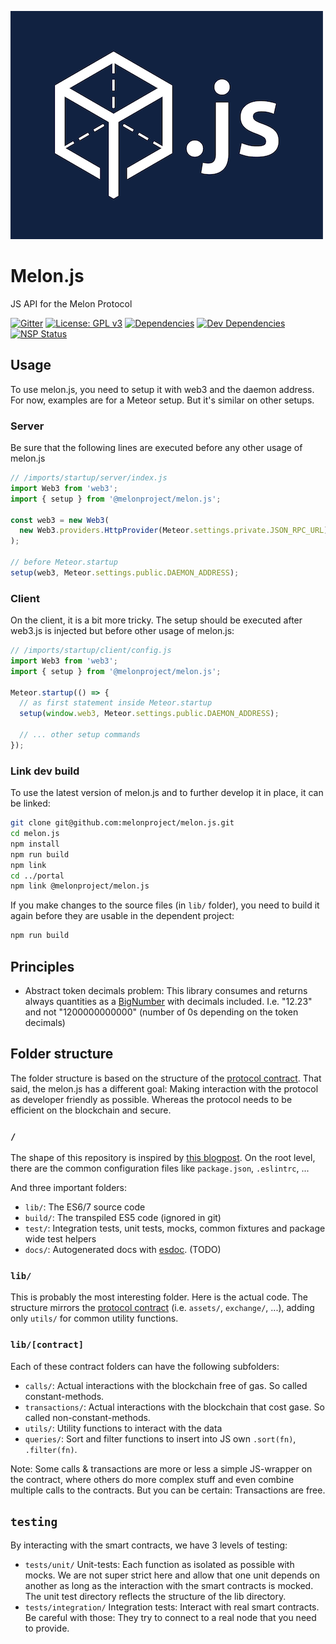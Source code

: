 ![Melon.js Logo](/docs/media/melonjs-500.png?raw=true)

Melon.js
========

JS API for the Melon Protocol

[![Gitter][gitter-badge]][gitter-url]
[![License: GPL v3][license-badge]][license-badge-url]
[![Dependencies][dependencies-badge]][dependencies-badge-url]
[![Dev Dependencies][devDependencies-badge]][devDependencies-badge-url]
[![NSP Status][NSP Status badge]][NSP Status]

## Usage

To use melon.js, you need to setup it with web3 and the daemon address. For now,
examples are for a Meteor setup. But it's similar on other setups.

### Server

Be sure that the following lines are executed before any other usage of
melon.js

```javascript
// /imports/startup/server/index.js
import Web3 from 'web3';
import { setup } from '@melonproject/melon.js';

const web3 = new Web3(
  new Web3.providers.HttpProvider(Meteor.settings.private.JSON_RPC_URL),
);

// before Meteor.startup
setup(web3, Meteor.settings.public.DAEMON_ADDRESS);
```

### Client

On the client, it is a bit more tricky. The setup should be executed after
web3.js is injected but before other usage of melon.js:

```javascript
// /imports/startup/client/config.js
import Web3 from 'web3';
import { setup } from '@melonproject/melon.js';

Meteor.startup(() => {
  // as first statement inside Meteor.startup
  setup(window.web3, Meteor.settings.public.DAEMON_ADDRESS);
  
  // ... other setup commands
});
```

### Link dev build

To use the latest version of melon.js and to further develop it in place,
it can be linked:

```bash
git clone git@github.com:melonproject/melon.js.git
cd melon.js
npm install
npm run build
npm link
cd ../portal
npm link @melonproject/melon.js
```

If you make changes to the source files (in `lib/` folder), you need to
build it again before they are usable in the dependent project:
```bash
npm run build
```


## Principles

- Abstract token decimals problem: This library consumes and returns always
  quantities as a [BigNumber] with decimals included. I.e. "12.23" and not 
  "1200000000000" (number of 0s depending on the token decimals)

## Folder structure

The folder structure is based on the structure of the 
[protocol contract]. That said, the melon.js has a different
goal: Making interaction with the protocol as developer friendly as possible.
Whereas the protocol needs to be efficient on the blockchain and secure.


### `/`
The shape of this repository is inspired by [this blogpost][hacker noon react lib].
On the root level, there are the common configuration files like `package.json`,
`.eslintrc`, ...

And three important folders:

- `lib/`: The ES6/7 source code
- `build/`: The transpiled ES5 code (ignored in git)
- `test/`: Integration tests, unit tests, mocks, common fixtures and package 
  wide test helpers
- `docs/`: Autogenerated docs with [esdoc]. (TODO)


### `lib/`
This is probably the most interesting folder. Here is the actual code. The 
structure mirrors the [protocol contract] (i.e. `assets/`, `exchange/`, ...),
adding only `utils/` for common utility functions.

### `lib/[contract]`
Each of these contract folders can have the following subfolders:

- `calls/`: Actual interactions with the blockchain free of gas.
  So called constant-methods.
- `transactions/`: Actual interactions with the blockchain that cost gase. 
  So called non-constant-methods.
- `utils/`: Utility functions to interact with the data
- `queries/`: Sort and filter functions to insert into JS own `.sort(fn)`,
  `.filter(fn)`.

Note: Some calls & transactions are more or less a simple JS-wrapper on the
contract, where others do more complex stuff and even combine multiple calls
to the contracts. But you can be certain: Transactions are free.

## `testing`

By interacting with the smart contracts, we have 3 levels of testing:

- `tests/unit/` Unit-tests: Each function as isolated as possible with mocks.
  We are not super strict here and allow that one unit depends on another as
  long as the interaction with the smart contracts is mocked. The unit test
  directory reflects the structure of the lib directory.
- `tests/integration/` Integration tests: Interact with real smart contracts.
  Be careful with those: They try to connect to a real node that you need to
  provide.


[gitter-badge]: https://img.shields.io/gitter/room/melonproject/general.js.svg?style=flat-square
[gitter-url]: https://gitter.im/melonproject/general?utm_source=badge&utm_medium=badge&utm_campaign=pr-badge&utm_content=badge
[license-badge]: https://img.shields.io/badge/License-GPL%20v3-blue.svg?style=flat-square
[license-badge-url]: ./LICENSE
[dependencies-badge]: https://img.shields.io/david/melonproject/melon.js.svg?style=flat-square
[dependencies-badge-url]: https://david-dm.org/melonproject/melon.js
[devDependencies-badge]: https://img.shields.io/david/dev/melonproject/melon.js.svg?style=flat-square
[devDependencies-badge-url]: https://david-dm.org/melonproject/portal#info=devDependencies
[NSP Status badge]: https://nodesecurity.io/orgs/melonproject/projects/cb1dd04e-1069-4ffd-8210-70ec757ed3de/badge?style=flat-square
[NSP Status]: https://nodesecurity.io/orgs/melonproject/projects/cb1dd04e-1069-4ffd-8210-70ec757ed3de

[BigNumber]: https://mikemcl.github.io/bignumber.js/
[protocol contract]: https://github.com/melonproject/protocol/tree/master/contracts
[hacker noon react lib]: https://hackernoon.com/building-a-react-component-library-part-1-d8a1e248fe6c
[esdoc]: https://esdoc.org/
